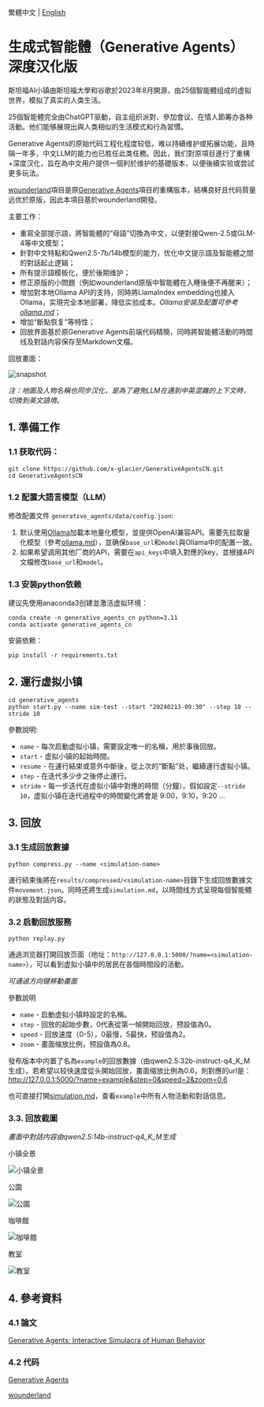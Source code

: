 繁體中文 | [English](./README_en.md)

# 生成式智能體（Generative Agents）深度汉化版

斯坦福AI小镇由斯坦福大學和谷歌於2023年8月開源，由25個智能體组成的虚拟世界，模拟了真实的人类生活。

25個智能體完全由ChatGPT驱動，自主组织派對、參加會议、在情人節筹办各种活動。他们能够展現出與人类相似的生活模式和行為習慣。

Generative Agents的原始代码工程化程度较低，难以持續维护或拓展功能，且時隔一年多，中文LLM的能力也已胜任此类任務。因此，我们對原項目進行了重構+深度汉化，旨在為中文用户提供一個利於维护的基礎版本，以便後續实验或尝試更多玩法。

[wounderland](https://github.com/Archermmt/wounderland)項目是原[Generative Agents](https://github.com/joonspk-research/generative_agents)項目的重構版本，結構良好且代码質量远优於原版，因此本項目基於wounderland開發。

主要工作：

- 重寫全部提示語，將智能體的“母語”切換為中文，以便對接Qwen-2.5或GLM-4等中文模型；
- 針對中文特點和Qwen2.5-7b/14b模型的能力，优化中文提示語及智能體之間的對話起止逻辑；
- 所有提示語模板化，便於後期维护；
- 修正原版的小問題（例如wounderland原版中智能體在入睡後便不再醒来）；
- 增加對本地Ollama API的支持，同時將LlamaIndex embedding也接入Ollama，实現完全本地部署，降低实验成本。*Ollama安装及配置可參考[ollama.md](docs/ollama.md)*；
- 增加“斷點恢复”等特性；
- 回放界面基於原Generative Agents前端代码精簡，同時將智能體活動的時間线及對話内容保存至Markdown文檔。

回放畫面：

![snapshot](docs/resources/snapshot.png)

*注：地圖及人物名稱也同步汉化，是為了避免LLM在遇到中英混雜的上下文時，切換到英文語境。*

## 1. 準備工作

### 1.1 获取代码：

```
git clone https://github.com/x-glacier/GenerativeAgentsCN.git
cd GenerativeAgentsCN
```

### 1.2 配置大語言模型（LLM）

修改配置文件 `generative_agents/data/config.json`:
1. 默认使用[Ollama](https://ollama.com/)加載本地量化模型，並提供OpenAI兼容API。需要先拉取量化模型（參考[ollama.md](docs/ollama.md)），並确保`base_url`和`model`與Ollama中的配置一致。
2. 如果希望调用其他厂商的API，需要在`api_keys`中填入對應的key，並根據API文檔修改`base_url`和`model`。

### 1.3 安装python依赖

建议先使用anaconda3创建並激活虚拟环境：

```
conda create -n generative_agents_cn python=3.11
conda activate generative_agents_cn
```

安装依赖：

```
pip install -r requirements.txt
```

## 2. 運行虚拟小镇

```
cd generative_agents
python start.py --name sim-test --start "20240213-09:30" --step 10 --stride 10
```

參數說明:
- `name` - 每次启動虚拟小镇，需要設定唯一的名稱，用於事後回放。
- `start` - 虚拟小镇的起始時間。
- `resume` - 在運行結束或意外中斷後，從上次的“斷點”处，繼續運行虚拟小镇。
- `step` - 在迭代多少步之後停止運行。
- `stride` - 每一步迭代在虚拟小镇中對應的時間（分鐘）。假如設定`--stride 10`，虚拟小镇在迭代過程中的時間變化將會是 9:00，9:10，9:20 ...

## 3. 回放

### 3.1 生成回放數據

```
python compress.py --name <simulation-name>
```

運行結束後將在`results/compressed/<simulation-name>`目錄下生成回放數據文件`movement.json`。同時还將生成`simulation.md`，以時間线方式呈現每個智能體的狀態及對話内容。

### 3.2 启動回放服務

```
python replay.py
```

通過浏览器打開回放页面（地址：`http://127.0.0.1:5000/?name=<simulation-name>`），可以看到虚拟小镇中的居民在各個時間段的活動。

*可通過方向键移動畫面*

參數說明  
- `name` - 启動虚拟小镇時設定的名稱。
- `step` - 回放的起始步數，0代表從第一幀開始回放，预設值為0。
- `speed` - 回放速度（0-5），0最慢，5最快，预設值為2。
- `zoom` - 畫面缩放比例，预設值為0.8。

發布版本中内置了名為`example`的回放數據（由qwen2.5:32b-instruct-q4_K_M生成）。若希望以较快速度從头開始回放，畫面缩放比例為0.6，則對應的url是：
http://127.0.0.1:5000/?name=example&step=0&speed=2&zoom=0.6

也可直接打開[simulation.md](generative_agents/results/compressed/example/simulation.md)，查看`example`中所有人物活動和對話信息。

### 3.3. 回放截圖

*畫面中對話内容由qwen2.5:14b-instruct-q4_K_M生成*

小镇全景

![小镇全景](docs/resources/snapshot1.gif)

公園

![公園](docs/resources/snapshot2.gif)

咖啡館

![咖啡館](docs/resources/snapshot3.gif)

教室

![教室](docs/resources/snapshot4.gif)

## 4. 參考資料

### 4.1 論文

[Generative Agents: Interactive Simulacra of Human Behavior](https://arxiv.org/abs/2304.03442)

### 4.2 代码

[Generative Agents](https://github.com/joonspk-research/generative_agents)

[wounderland](https://github.com/Archermmt/wounderland)
